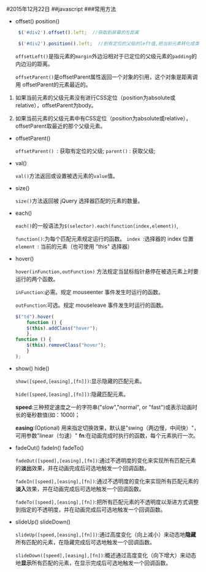 #2015年12月22日
##javascript
###常用方法

 - offset()  position()

    ```javascript
     $('#div2').offset().left;  //获取到屏幕的左距离
    
     $('#div2').position().left;  //到有定位的父级的left值,把当前元素转化成类似定位的形式
    ```

    `offsetLeft()`是指元素的`margin`外边沿相对于已定位的父级元素的`padding`的内边沿的距离。

    `offsetParent()`是offsetParent属性返回一个对象的引用，这个对象是距离调用 offsetParent的元素最近的。

1. 如果当前元素的父级元素没有进行CSS定位（position为absolute或relative），offsetParent为body。

2. 如果当前元素的父级元素中有CSS定位（position为absolute或relative），offsetParent取最近的那个父级元素。


 - offsetParent()
    
    `offsetParent() `: 获取有定位的父级;
    `parent()` : 获取父级;


 - val()

    `val()`方法返回或设置被选元素的`value`值。

 - size()

    `size()`方法返回被 jQuery 选择器匹配的元素的数量。

 - each()

    `each()`的一般语法为`$(selector).each(function(index,element))`,

    `function()`:为每个匹配元素规定运行的函数。
    `index `:选择器的 index 位置
    `element `: 当前的元素（也可使用 "this" 选择器）


 - hover()
    
    `hover(inFunction,outFunction)` 方法规定当鼠标指针悬停在被选元素上时要运行的两个函数。

    `inFunction`:必需。规定 mouseenter 事件发生时运行的函数。

    `outFunction`:可选。规定 mouseleave 事件发生时运行的函数。

    ```js 
    $("td").hover(
        function () {
        $(this).addClass("hover");
        },
    function () {
        $(this).removeClass("hover");
        }
    );
    ```


 - show()  hide()   

    `show([speed,[easing],[fn]])`:显示隐藏的匹配元素。

    `hide([speed,[easing],[fn]])`:隐藏匹配元素。
    

    **speed**:三种预定速度之一的字符串("slow","normal", or "fast")或表示动画时长的毫秒数值(如：1000)；

    **easing**:(Optional) 用来指定切换效果，默认是"swing（两边慢，中间快）"，可用参数"linear（匀速）"
    **fn**:在动画完成时执行的函数，每个元素执行一次。


 - fadeOut()     fadeIn()    fadeTo()

    `fadeOut([speed],[easing],[fn])`:通过不透明度的变化来实现所有匹配元素的**淡出**效果，并在动画完成后可选地触发一个回调函数。

    `fadeIn([speed],[easing],[fn])`:通过不透明度的变化来实现所有匹配元素的**淡入**效果，并在动画完成后可选地触发一个回调函数。

    `fadeTo([speed],[easing],[fn])`:把所有匹配元素的不透明度以渐进方式调整到指定的不透明度，并在动画完成后可选地触发一个回调函数。

 - slideUp()    slideDown()

    `slideUp([speed,[easing],[fn]])`:通过高度变化（向上减小）来动态地**隐藏**所有匹配的元素，在隐藏完成后可选地触发一个回调函数。

    `slideDown([speed],[easing],[fn])`:概述通过高度变化（向下增大）来动态地**显示**所有匹配的元素，在显示完成后可选地触发一个回调函数。
